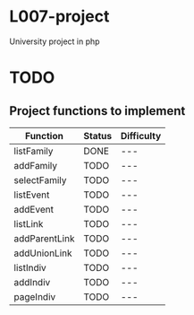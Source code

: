 # L007-project
University project in php


# TODO



## Project functions to implement

Function | Status | Difficulty
--- | --- | ---
listFamily | DONE | ---
addFamily | TODO | ---
selectFamily | TODO | ---
listEvent | TODO | ---
addEvent | TODO | ---
listLink | TODO | ---
addParentLink | TODO | ---
addUnionLink | TODO | ---
listIndiv | TODO | ---
addIndiv | TODO | ---
pageIndiv | TODO | ---